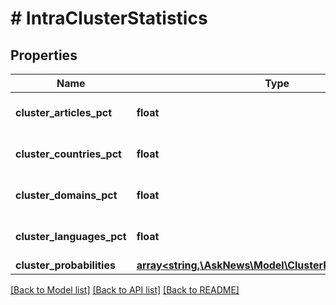 # # IntraClusterStatistics

## Properties

Name | Type | Description | Notes
------------ | ------------- | ------------- | -------------
**cluster_articles_pct** | **float** |  | [optional] [default to 0.0]
**cluster_countries_pct** | **float** |  | [optional] [default to 0.0]
**cluster_domains_pct** | **float** |  | [optional] [default to 0.0]
**cluster_languages_pct** | **float** |  | [optional] [default to 0.0]
**cluster_probabilities** | [**array<string,\AskNews\Model\ClusterProbabilitiesValue>**](ClusterProbabilitiesValue.md) |  | [optional]

[[Back to Model list]](../../README.md#models) [[Back to API list]](../../README.md#endpoints) [[Back to README]](../../README.md)
